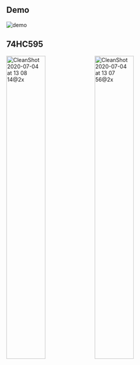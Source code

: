 ## Demo
![demo](https://user-images.githubusercontent.com/627794/86517557-e41e8a80-bdf7-11ea-9b48-a69006351526.gif)

## 74HC595
<img width="45%" alt="CleanShot 2020-07-04 at 13 08 14@2x" src="https://user-images.githubusercontent.com/627794/86517509-75d9c800-bdf7-11ea-964b-304155c26958.png">
<img width="45%" alt="CleanShot 2020-07-04 at 13 07 56@2x" src="https://user-images.githubusercontent.com/627794/86517508-74a89b00-bdf7-11ea-95ac-0dc46e46b15e.png">
